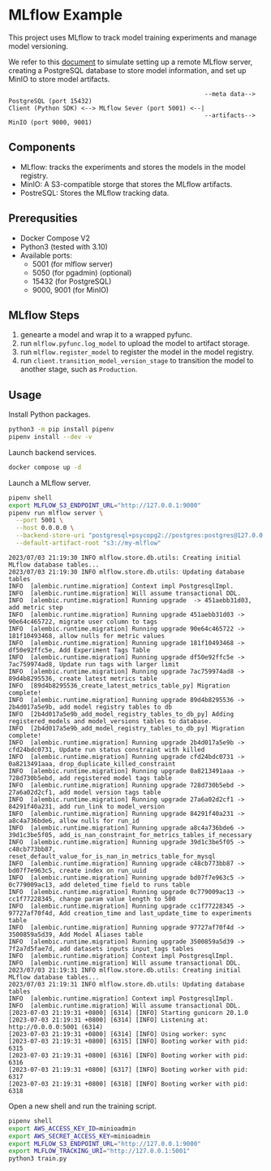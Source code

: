 # MLflow Example

This project uses MLflow to track model training experiments and manage model versioning.

We refer to this [document](https://mlflow.org/docs/latest/tracking.html#scenario-4-mlflow-with-remote-tracking-server-backend-and-artifact-stores) to simulate setting up a remote MLflow server, creating a PostgreSQL database to store model information, and set up MinIO to store model artifacts.

```text
                                                      --meta data--> PostgreSQL (port 15432)
Client (Python SDK) <--> MLflow Sever (port 5001) <--|
                                                      --artifacts--> MinIO (port 9000, 9001)
```

## Components

- MLflow: tracks the experiments and stores the models in the model registry.
- MinIO: A S3-compatible storge that stores the MLflow artifacts.
- PostreSQL: Stores the MLflow tracking data.

## Prerequsities

- Docker Compose V2
- Python3 (tested with 3.10)
- Available ports:
  - 5001 (for mlflow server)
  - 5050 (for pgadmin) (optional)
  - 15432 (for PostgreSQL)
  - 9000, 9001 (for MinIO)

## MLflow Steps

1. genearte a model and wrap it to a wrapped pyfunc.
1. run `mlflow.pyfunc.log_model` to upload the model to artifact storage.
1. run `mlflow.register_model` to register the model in the model registry.
1. run `client.transition_model_version_stage` to transition the model to another stage, such as `Production`.

## Usage

Install Python packages.

```bash
python3 -m pip install pipenv
pipenv install --dev -v
```

Launch backend services.

```bash
docker compose up -d
```

Launch a MLflow server.

```bash
pipenv shell
export MLFLOW_S3_ENDPOINT_URL="http://127.0.0.1:9000"
pipenv run mlflow server \
  --port 5001 \
  --host 0.0.0.0 \
  --backend-store-uri "postgresql+psycopg2://postgres:postgres@127.0.0.1:15432/mlflow" \
  --default-artifact-root "s3://my-mlflow"
```

```text
2023/07/03 21:19:30 INFO mlflow.store.db.utils: Creating initial MLflow database tables...
2023/07/03 21:19:30 INFO mlflow.store.db.utils: Updating database tables
INFO  [alembic.runtime.migration] Context impl PostgresqlImpl.
INFO  [alembic.runtime.migration] Will assume transactional DDL.
INFO  [alembic.runtime.migration] Running upgrade  -> 451aebb31d03, add metric step
INFO  [alembic.runtime.migration] Running upgrade 451aebb31d03 -> 90e64c465722, migrate user column to tags
INFO  [alembic.runtime.migration] Running upgrade 90e64c465722 -> 181f10493468, allow nulls for metric values
INFO  [alembic.runtime.migration] Running upgrade 181f10493468 -> df50e92ffc5e, Add Experiment Tags Table
INFO  [alembic.runtime.migration] Running upgrade df50e92ffc5e -> 7ac759974ad8, Update run tags with larger limit
INFO  [alembic.runtime.migration] Running upgrade 7ac759974ad8 -> 89d4b8295536, create latest metrics table
INFO  [89d4b8295536_create_latest_metrics_table_py] Migration complete!
INFO  [alembic.runtime.migration] Running upgrade 89d4b8295536 -> 2b4d017a5e9b, add model registry tables to db
INFO  [2b4d017a5e9b_add_model_registry_tables_to_db_py] Adding registered_models and model_versions tables to database.
INFO  [2b4d017a5e9b_add_model_registry_tables_to_db_py] Migration complete!
INFO  [alembic.runtime.migration] Running upgrade 2b4d017a5e9b -> cfd24bdc0731, Update run status constraint with killed
INFO  [alembic.runtime.migration] Running upgrade cfd24bdc0731 -> 0a8213491aaa, drop_duplicate_killed_constraint
INFO  [alembic.runtime.migration] Running upgrade 0a8213491aaa -> 728d730b5ebd, add registered model tags table
INFO  [alembic.runtime.migration] Running upgrade 728d730b5ebd -> 27a6a02d2cf1, add model version tags table
INFO  [alembic.runtime.migration] Running upgrade 27a6a02d2cf1 -> 84291f40a231, add run_link to model_version
INFO  [alembic.runtime.migration] Running upgrade 84291f40a231 -> a8c4a736bde6, allow nulls for run_id
INFO  [alembic.runtime.migration] Running upgrade a8c4a736bde6 -> 39d1c3be5f05, add_is_nan_constraint_for_metrics_tables_if_necessary
INFO  [alembic.runtime.migration] Running upgrade 39d1c3be5f05 -> c48cb773bb87, reset_default_value_for_is_nan_in_metrics_table_for_mysql
INFO  [alembic.runtime.migration] Running upgrade c48cb773bb87 -> bd07f7e963c5, create index on run_uuid
INFO  [alembic.runtime.migration] Running upgrade bd07f7e963c5 -> 0c779009ac13, add deleted_time field to runs table
INFO  [alembic.runtime.migration] Running upgrade 0c779009ac13 -> cc1f77228345, change param value length to 500
INFO  [alembic.runtime.migration] Running upgrade cc1f77228345 -> 97727af70f4d, Add creation_time and last_update_time to experiments table
INFO  [alembic.runtime.migration] Running upgrade 97727af70f4d -> 3500859a5d39, Add Model Aliases table
INFO  [alembic.runtime.migration] Running upgrade 3500859a5d39 -> 7f2a7d5fae7d, add datasets inputs input_tags tables
INFO  [alembic.runtime.migration] Context impl PostgresqlImpl.
INFO  [alembic.runtime.migration] Will assume transactional DDL.
2023/07/03 21:19:31 INFO mlflow.store.db.utils: Creating initial MLflow database tables...
2023/07/03 21:19:31 INFO mlflow.store.db.utils: Updating database tables
INFO  [alembic.runtime.migration] Context impl PostgresqlImpl.
INFO  [alembic.runtime.migration] Will assume transactional DDL.
[2023-07-03 21:19:31 +0800] [6314] [INFO] Starting gunicorn 20.1.0
[2023-07-03 21:19:31 +0800] [6314] [INFO] Listening at: http://0.0.0.0:5001 (6314)
[2023-07-03 21:19:31 +0800] [6314] [INFO] Using worker: sync
[2023-07-03 21:19:31 +0800] [6315] [INFO] Booting worker with pid: 6315
[2023-07-03 21:19:31 +0800] [6316] [INFO] Booting worker with pid: 6316
[2023-07-03 21:19:31 +0800] [6317] [INFO] Booting worker with pid: 6317
[2023-07-03 21:19:31 +0800] [6318] [INFO] Booting worker with pid: 6318
```

Open a new shell and run the training script.

```bash
pipenv shell
export AWS_ACCESS_KEY_ID=minioadmin
export AWS_SECRET_ACCESS_KEY=minioadmin
export MLFLOW_S3_ENDPOINT_URL="http://127.0.0.1:9000"
export MLFLOW_TRACKING_URI="http://127.0.0.1:5001"
python3 train.py
```
